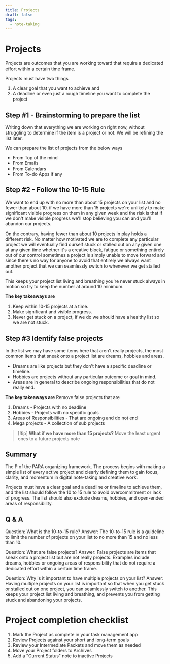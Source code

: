 ```yaml
---
title: Projects
draft: false
tags:
  - note-taking
---
```

# Projects 

Projects are outcomes that you are working toward that require a dedicated effort within a certain time frame. 

Projects must have two things 
1. A clear goal that you want to achieve and 
2. A deadline or even just a rough timeline you want to complete the project

## Step #1 - Brainstorming to prepare the list

Writing down that everything we are working on right now, without struggling to determine if the item is a project or not. We will be refining the list later.

We can prepare the list of projects from the below ways
- From Top of the mind 
- From Emails
- From Calendars
- From To-do Apps if any

## Step #2 - Follow the 10-15 Rule

We want to end up with no more than about 15 projects on your list and no fewer than about 10. if we have more than 15 projects we're unlikely to make significant visible progress on them in any given week and the risk is that if we don't make visible progress we'll stop believing you can and you'll abandon our projects.

On the contrary, having fewer than about 10 projects in play holds a different risk. No matter how motivated we are to complete any particular project we will eventually find ourself stuck or stalled out on any given one at any given time whether it's a creative block, fatigue or something entirely out of our control sometimes a project is simply unable to move forward and since there's no way for anyone to avoid that entirely we always want another project that we can seamlessly switch to whenever we get stalled out.

This keeps your project list living and breathing you're never stuck always in motion so try to keep the number at around 10 minimum.

**The key takeaways are** 
1. Keep within 10-15 projects at a time. 
2. Make significant and visible progress.
3. Never get stuck on a project, if we do we should have a healthy list so we are not stuck.

## Step #3 Identify false projects 

In the list we may have some items here that aren't really projects, the most common items that sneak onto a project list are dreams, hobbies and areas.
- Dreams are like projects but they don't have a specific deadline or timeline.
- Hobbies are projects without any particular outcome or goal in mind.
- Areas are in general to describe ongoing responsibilities that do not really end.

**The key takeaways are** 
Remove false projects that are 
1. Dreams - Projects with no deadline 
2. Hobbies - Projects with no specific goals 
3. Areas of Responsibilities - That are ongoing and do not end 
4. Mega projects - A collection of sub projects 


> [!tip] **What if we have more than 15 projects?**
>  Move the least urgent ones to a future projects note

## Summary
The P of the PARA organizing framework. The process begins with making a simple list of every active project and clearly defining them to gain focus, clarity, and momentum in digital note-taking and creative work. 

Projects must have a clear goal and a deadline or timeline to achieve them, and the list should follow the 10 to 15 rule to avoid overcommitment or lack of progress. The list should also exclude dreams, hobbies, and open-ended areas of responsibility.

## Q & A
Question: What is the 10-to-15 rule?
Answer: The 10-to-15 rule is a guideline to limit the number of projects on your list to no more than 15 and no less than 10.

Question: What are false projects?
Answer: False projects are items that sneak onto a project list but are not really projects. Examples include dreams, hobbies or ongoing areas of responsibility that do not require a dedicated effort within a certain time frame.

Question: Why is it important to have multiple projects on your list?
Answer: Having multiple projects on your list is important so that when you get stuck or stalled out on one project, you can seamlessly switch to another. This keeps your project list living and breathing, and prevents you from getting stuck and abandoning your projects.

# Project completion checklist

1. Mark the Project as complete in your task management app
2. ﻿﻿﻿Review Projects against your short and long-term goals
3. ﻿﻿﻿Review your Intermediate Packets and move them as needed
4. Move your Project folders to Archives
5. Add a "Current Status" note to inactive Projects